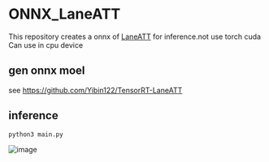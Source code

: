 # ONNX_LaneATT
This repository creates a onnx of [LaneATT](https://github.com/lucastabelini/LaneATT) for inference.not use torch cuda
Can use in cpu device
## gen onnx moel
see https://github.com/Yibin122/TensorRT-LaneATT
## inference 
```python
python3 main.py
```
![image](https://github.com/huashui-gif/ONNX_LaneATT/blob/main/out.jpg)

